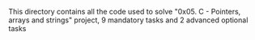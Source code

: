 This directory contains all the code used to solve "0x05. C - Pointers, arrays and strings"
project, 9 mandatory tasks and 2 advanced optional tasks
